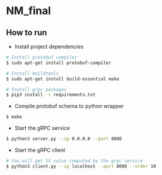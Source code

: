 # NM_final

## How to run
- Install project dependencies
```bash
# Install protobuf compiler
$ sudo apt-get install protobuf-compiler

# Install buildtools
$ sudo apt-get install build-essential make

# Install grpc packages
$ pip3 install -r requirements.txt
```
- Compile protobuf schema to python wrapper
```bash
$ make
```
- Start the gRPC service
```bash
$ python3 server.py --ip 0.0.0.0 --port 8080
```
- Start the gRPC client
```bash
# You will get 55 value computed by the grpc service
$ python3 client.py --ip localhost --port 8080 --order 10
```
